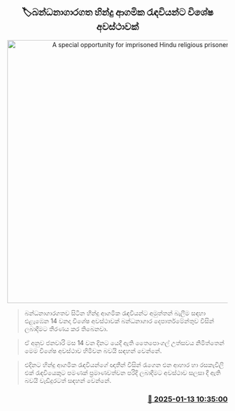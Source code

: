 <p align='center'><b><h2 align='center' title='A special opportunity for imprisoned Hindu religious prisoners'>🏷බන්ධනාගාරගත හින්දු ආගමික රැඳවියන්ට විශේෂ අවස්ථාවක්</h2></b></p>
<p align='center'><img src='https://helakuru.sgp1.cdn.digitaloceanspaces.com/esana/images/lib/prison-department-archived.jpg' width='600' alt='A special opportunity for imprisoned Hindu religious prisoners'></p>

> බන්ධනාගාරගතව සිටින හින්දු ආගමික රැඳවියන්ට අමුත්තන් බැලීම සඳහා එළැඹෙන 14 වනදා විශේෂ අවස්ථාවක් බන්ධනාගාර දෙපාර්තමේන්තුව විසින් ලබාදීමට තීරණය කර තිබෙනවා.

> ඒ අනුව ජනවාරි මස 14 වන දිනට යෙදී ඇති තෛපොංගල් උත්සවය නිමිත්තෙන් මෙම විශේෂ අවස්ථාව හිමිවන බවයි සඳහන් වෙන්නේ.

> එදිනට හින්දු ආගමික රැඳවියන්ගේ ඥාතීන් විසින් රැගෙන එන ආහාර හා රසකැවිලි එක් රැඳවියෙකුට පමණක් ප්‍රමාණවත්වන පරිදි ලබාදීමට අවස්ථාව සලසා දී ඇති බවයි වැඩිදුරටත් සඳහන් වෙන්නේ.



<h3 align='right'><a href='https://www.helakuru.lk/esana/p/106545/'>📅 2025-01-13 10:35:00</a></h3>

